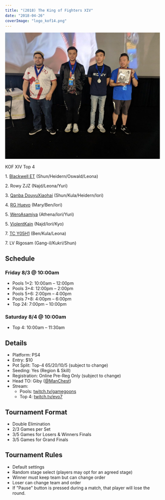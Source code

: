 ```yaml
---
title: "(2018) The King of Fighters XIV"
date: "2018-04-26"
coverImage: "logo_kof14.png"
---
```


![KOF XIV Top 4](/uploads/KOFXIV-Top-4-1024x835.jpg)

KOF XIV Top 4

1\. [Blackwell ET](@ET1120) (Shun/Heidern/Oswald/Leona)

2\. Rowy ZJZ (Najd/Leona/Yuri)

3\. [Qanba DouyuXiaohai](@Xiaohai_) (Shun/Kula/Heidern/Iori)

4\. [RG Huevo](@ChonFx) (Mary/Ben/Iori)

5\. [WeroAsamiya](@weroasamiya) (Athena/Iori/Yuri)

5\. [ViolentKain](@ViolentKain) (Najd/Iori/Kyo)

7\. [TC Y05H1](@TCY05H1) (Ben/Kula/Leona)

7\. LV Rigosam (Gang-il/Kukri/Shun)

## Schedule

### Friday 8/3 @ 10:00am

- Pools 1+2: 10:00am – 12:00pm
- Pools 3+4: 12:00pm – 2:00pm
- Pools 5+6: 2:00pm – 4:00pm
- Pools 7+8: 4:00pm – 6:00pm
- Top 24: 7:00pm – 10:00pm

### Saturday 8/4 @ 10:00am

- Top 4: 10:00am – 11:30am

## Details

- Platform: PS4
- Entry: $10
- Pot Split: Top-4 65/20/10/5 (subject to change)
- Seeding: Yes (Region & Skill)
- Registration: Online Pre-Reg Only (subject to change)
- Head TO: Giby ([@ManChest](https://twitter.com/ManChest))
- Stream:
    - Pools: [twitch.tv/gamegoons](https://twitch.tv/gamegoons)
    - Top 4: [twitch.tv/evo7](https://twitch.tv/evo7)

## Tournament Format

- Double Elimination
- 2/3 Games per Set
- 3/5 Games for Losers & Winners Finals
- 3/5 Games for Grand Finals

## Tournament Rules

- Default settings
- Random stage select (players may opt for an agreed stage)
- Winner must keep team but can change order
- Loser can change team and order
- If "Pause" button is pressed during a match, that player will lose the round.
